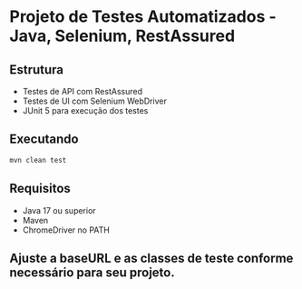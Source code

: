 # Projeto de Testes Automatizados - Java, Selenium, RestAssured

## Estrutura

- Testes de API com RestAssured
- Testes de UI com Selenium WebDriver
- JUnit 5 para execução dos testes

## Executando

```bash
mvn clean test
```

## Requisitos

- Java 17 ou superior
- Maven
- ChromeDriver no PATH

## Ajuste a baseURL e as classes de teste conforme necessário para seu projeto.
